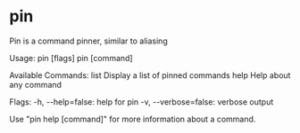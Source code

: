 # pin
Pin is a command pinner, similar to aliasing

Usage: 
  pin [flags]
  pin [command]

Available Commands: 
  list        Display a list of pinned commands
  help        Help about any command

Flags:
  -h, --help=false: help for pin
  -v, --verbose=false: verbose output


Use "pin help [command]" for more information about a command.